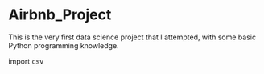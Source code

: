 # Airbnb_Project
This is the very first data science project that I attempted, with some basic Python programming knowledge.

import csv
